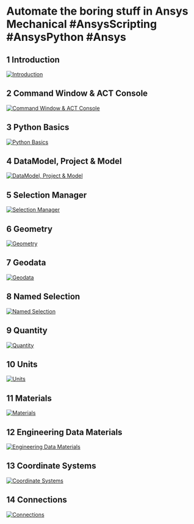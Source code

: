 # Automate the boring stuff in Ansys Mechanical #AnsysScripting #AnsysPython #Ansys

## 1 Introduction

[![Introduction](http://img.youtube.com/vi/ycD8B1HuQSg/0.jpg)](https://www.youtube.com/watch?v=ycD8B1HuQSg)

## 2 Command Window & ACT Console

[![Command Window & ACT Console](http://img.youtube.com/vi/VGLIXkH8q3o/0.jpg)](https://www.youtube.com/watch?v=VGLIXkH8q3o)

## 3 Python Basics

[![Python Basics](http://img.youtube.com/vi/BH545xRXh_k/0.jpg)](https://www.youtube.com/watch?v=BH545xRXh_k)

## 4 DataModel, Project & Model

[![DataModel, Project & Model](http://img.youtube.com/vi/__WLUjFMzJE/0.jpg)](https://www.youtube.com/watch?v=__WLUjFMzJE)

## 5 Selection Manager

[![Selection Manager](http://img.youtube.com/vi/X1QCCcmn32o/0.jpg)](https://www.youtube.com/watch?v=X1QCCcmn32o)

## 6 Geometry

[![Geometry](http://img.youtube.com/vi/0OCBK_SGBj4/0.jpg)](https://www.youtube.com/watch?v=0OCBK_SGBj4)

## 7 Geodata

[![Geodata](http://img.youtube.com/vi/V6sd9EsW4jg/0.jpg)](https://www.youtube.com/watch?v=V6sd9EsW4jg)

## 8 Named Selection

[![Named Selection](http://img.youtube.com/vi/agOJPpISCcI/0.jpg)](https://www.youtube.com/watch?v=agOJPpISCcI)

## 9 Quantity

[![Quantity](http://img.youtube.com/vi/OwkIUkvUZPk/0.jpg)](https://www.youtube.com/watch?v=OwkIUkvUZPk)

## 10 Units

[![Units](http://img.youtube.com/vi/rsefko6TX1A/0.jpg)](https://www.youtube.com/watch?v=rsefko6TX1A)

## 11 Materials

[![Materials](http://img.youtube.com/vi/95sPC85Isog/0.jpg)](https://www.youtube.com/watch?v=95sPC85Isog)

## 12 Engineering Data Materials

[![Engineering Data Materials](http://img.youtube.com/vi/8RlDzhMPjEk/0.jpg)](https://www.youtube.com/watch?v=8RlDzhMPjEk)

## 13 Coordinate Systems

[![Coordinate Systems](http://img.youtube.com/vi/fjf14KC8Xxk/0.jpg)](https://www.youtube.com/watch?v=fjf14KC8Xxk)

## 14 Connections

[![Connections](http://img.youtube.com/vi/P0WwNjca1xM/0.jpg)](https://www.youtube.com/watch?v=P0WwNjca1xM)
